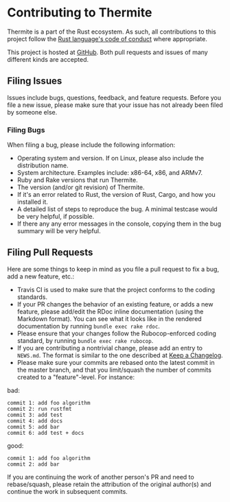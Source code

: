 # Contributing to Thermite

Thermite is a part of the Rust ecosystem. As such, all contributions to this project follow the
[Rust language's code of conduct](https://www.rust-lang.org/conduct.html) where appropriate.

This project is hosted at [GitHub](https://github.com/malept/thermite). Both pull requests and
issues of many different kinds are accepted.

## Filing Issues

Issues include bugs, questions, feedback, and feature requests. Before you file a new issue, please
make sure that your issue has not already been filed by someone else.

### Filing Bugs

When filing a bug, please include the following information:

* Operating system and version. If on Linux, please also include the distribution name.
* System architecture. Examples include: x86-64, x86, and ARMv7.
* Ruby and Rake versions that run Thermite.
* The version (and/or git revision) of Thermite.
* If it's an error related to Rust, the version of Rust, Cargo, and how you installed it.
* A detailed list of steps to reproduce the bug. A minimal testcase would be very helpful,
  if possible.
* If there any any error messages in the console, copying them in the bug summary will be
  very helpful.

## Filing Pull Requests

Here are some things to keep in mind as you file a pull request to fix a bug, add a new feature,
etc.:

* Travis CI is used to make sure that the project conforms to the coding standards.
* If your PR changes the behavior of an existing feature, or adds a new feature, please add/edit
  the RDoc inline documentation (using the Markdown format). You can see what it looks like in the
  rendered documentation by running `bundle exec rake rdoc`.
* Please ensure that your changes follow the Rubocop-enforced coding standard, by running
  `bundle exec rake rubocop`.
* If you are contributing a nontrivial change, please add an entry to `NEWS.md`. The format is
  similar to the one described at [Keep a Changelog](http://keepachangelog.com/).
* Please make sure your commits are rebased onto the latest commit in the master branch, and that
  you limit/squash the number of commits created to a "feature"-level. For instance:

bad:

```
commit 1: add foo algorithm
commit 2: run rustfmt
commit 3: add test
commit 4: add docs
commit 5: add bar
commit 6: add test + docs
```

good:

```
commit 1: add foo algorithm
commit 2: add bar
```

If you are continuing the work of another person's PR and need to rebase/squash, please retain the
attribution of the original author(s) and continue the work in subsequent commits.

